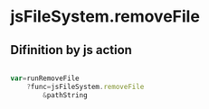 # jsFileSystem.removeFile

## Difinition by js action

```js.js

var=runRemoveFile
	?func=jsFileSystem.removeFile
		&pathString
```


